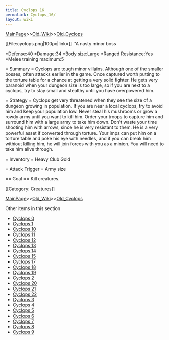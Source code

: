 ```yaml
---
title: Cyclops 16
permalink: Cyclops_16/
layout: wiki
---
```


[MainPage](/keeperrl_wiki/ "wikilink")>>[Old_Wiki](/keeperrl_wiki/Old_Wiki "wikilink")>>[Old_Cyclops](/keeperrl_wiki/Old_Cyclops "wikilink")

[[File:cyclops.png|100px|link=]]
''A nasty minor boss

*Defense:40
*Damage:34
*Body size:Large
*Ranged Resistance:Yes
*Melee training maximum:5


= Summary =
Cyclops are tough minor villains. Although one of the smaller bosses, often attacks earlier in the game. Once captured worth putting to the torture table for a chance at getting a very solid fighter. He gets very paranoid when your dungeon size is too large, so if you are next to a cyclops, try to stay small and stealthy until you have overpowered him.

= Strategy =
Cyclops get very threatened when they see the size of a dungeon growing in population. If you are near a local cyclops, try to avoid him and keep your population low. Never steal his mushrooms or grow a rowdy army until you want to kill him. Order your troops to capture him and surround him with a large army to take him down. Don't waste your time shooting him with arrows, since he is very resistant to them. He is a very powerful asset if converted through torture. Your imps can put him on a torture table and poke his eye with needles, and if you can break him withiout killing him, he will join forces with you as a minion. You will need to take him alive through.

= Inventory =
 Heavy Club
 Gold

= Attack Trigger =
Army size

== Goal ==
 Kill creatures.

[[Category: Creatures]]

[MainPage](/keeperrl_wiki/ "wikilink")>>[Old_Wiki](/keeperrl_wiki/Old_Wiki "wikilink")>>[Old_Cyclops](/keeperrl_wiki/Old_Cyclops "wikilink")

Other items in this section
-    [Cyclops 0](/keeperrl_wiki/Cyclops_0 "wikilink")
-    [Cyclops 1](/keeperrl_wiki/Cyclops_1 "wikilink")
-    [Cyclops 10](/keeperrl_wiki/Cyclops_10 "wikilink")
-    [Cyclops 11](/keeperrl_wiki/Cyclops_11 "wikilink")
-    [Cyclops 12](/keeperrl_wiki/Cyclops_12 "wikilink")
-    [Cyclops 13](/keeperrl_wiki/Cyclops_13 "wikilink")
-    [Cyclops 14](/keeperrl_wiki/Cyclops_14 "wikilink")
-    [Cyclops 15](/keeperrl_wiki/Cyclops_15 "wikilink")
-    [Cyclops 17](/keeperrl_wiki/Cyclops_17 "wikilink")
-    [Cyclops 18](/keeperrl_wiki/Cyclops_18 "wikilink")
-    [Cyclops 19](/keeperrl_wiki/Cyclops_19 "wikilink")
-    [Cyclops 2](/keeperrl_wiki/Cyclops_2 "wikilink")
-    [Cyclops 20](/keeperrl_wiki/Cyclops_20 "wikilink")
-    [Cyclops 21](/keeperrl_wiki/Cyclops_21 "wikilink")
-    [Cyclops 22](/keeperrl_wiki/Cyclops_22 "wikilink")
-    [Cyclops 3](/keeperrl_wiki/Cyclops_3 "wikilink")
-    [Cyclops 4](/keeperrl_wiki/Cyclops_4 "wikilink")
-    [Cyclops 5](/keeperrl_wiki/Cyclops_5 "wikilink")
-    [Cyclops 6](/keeperrl_wiki/Cyclops_6 "wikilink")
-    [Cyclops 7](/keeperrl_wiki/Cyclops_7 "wikilink")
-    [Cyclops 8](/keeperrl_wiki/Cyclops_8 "wikilink")
-    [Cyclops 9](/keeperrl_wiki/Cyclops_9 "wikilink")
